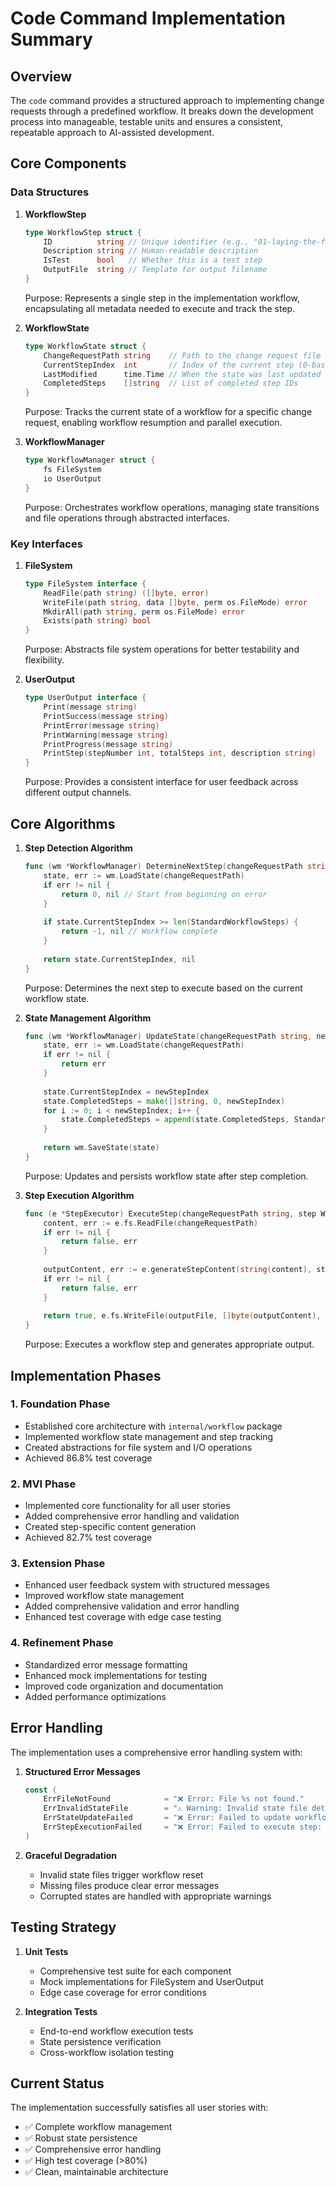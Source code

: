 # Code Command Implementation Summary

## Overview
The `code` command provides a structured approach to implementing change requests through a predefined workflow. It breaks down the development process into manageable, testable units and ensures a consistent, repeatable approach to AI-assisted development.

## Core Components

### Data Structures

1. **WorkflowStep**
   ```go
   type WorkflowStep struct {
       ID          string // Unique identifier (e.g., "01-laying-the-foundation")
       Description string // Human-readable description
       IsTest      bool   // Whether this is a test step
       OutputFile  string // Template for output filename
   }
   ```
   Purpose: Represents a single step in the implementation workflow, encapsulating all metadata needed to execute and track the step.

2. **WorkflowState**
   ```go
   type WorkflowState struct {
       ChangeRequestPath string    // Path to the change request file
       CurrentStepIndex  int       // Index of the current step (0-based)
       LastModified      time.Time // When the state was last updated
       CompletedSteps    []string  // List of completed step IDs
   }
   ```
   Purpose: Tracks the current state of a workflow for a specific change request, enabling workflow resumption and parallel execution.

3. **WorkflowManager**
   ```go
   type WorkflowManager struct {
       fs FileSystem
       io UserOutput
   }
   ```
   Purpose: Orchestrates workflow operations, managing state transitions and file operations through abstracted interfaces.

### Key Interfaces

1. **FileSystem**
   ```go
   type FileSystem interface {
       ReadFile(path string) ([]byte, error)
       WriteFile(path string, data []byte, perm os.FileMode) error
       MkdirAll(path string, perm os.FileMode) error
       Exists(path string) bool
   }
   ```
   Purpose: Abstracts file system operations for better testability and flexibility.

2. **UserOutput**
   ```go
   type UserOutput interface {
       Print(message string)
       PrintSuccess(message string)
       PrintError(message string)
       PrintWarning(message string)
       PrintProgress(message string)
       PrintStep(stepNumber int, totalSteps int, description string)
   }
   ```
   Purpose: Provides a consistent interface for user feedback across different output channels.

## Core Algorithms

1. **Step Detection Algorithm**
   ```go
   func (wm *WorkflowManager) DetermineNextStep(changeRequestPath string) (int, error) {
       state, err := wm.LoadState(changeRequestPath)
       if err != nil {
           return 0, nil // Start from beginning on error
       }
       
       if state.CurrentStepIndex >= len(StandardWorkflowSteps) {
           return -1, nil // Workflow complete
       }
       
       return state.CurrentStepIndex, nil
   }
   ```
   Purpose: Determines the next step to execute based on the current workflow state.

2. **State Management Algorithm**
   ```go
   func (wm *WorkflowManager) UpdateState(changeRequestPath string, newStepIndex int) error {
       state, err := wm.LoadState(changeRequestPath)
       if err != nil {
           return err
       }
       
       state.CurrentStepIndex = newStepIndex
       state.CompletedSteps = make([]string, 0, newStepIndex)
       for i := 0; i < newStepIndex; i++ {
           state.CompletedSteps = append(state.CompletedSteps, StandardWorkflowSteps[i].ID)
       }
       
       return wm.SaveState(state)
   }
   ```
   Purpose: Updates and persists workflow state after step completion.

3. **Step Execution Algorithm**
   ```go
   func (e *StepExecutor) ExecuteStep(changeRequestPath string, step WorkflowStep, outputFile string) (bool, error) {
       content, err := e.fs.ReadFile(changeRequestPath)
       if err != nil {
           return false, err
       }
       
       outputContent, err := e.generateStepContent(string(content), step)
       if err != nil {
           return false, err
       }
       
       return true, e.fs.WriteFile(outputFile, []byte(outputContent), 0644)
   }
   ```
   Purpose: Executes a workflow step and generates appropriate output.

## Implementation Phases

### 1. Foundation Phase
- Established core architecture with `internal/workflow` package
- Implemented workflow state management and step tracking
- Created abstractions for file system and I/O operations
- Achieved 86.8% test coverage

### 2. MVI Phase
- Implemented core functionality for all user stories
- Added comprehensive error handling and validation
- Created step-specific content generation
- Achieved 82.7% test coverage

### 3. Extension Phase
- Enhanced user feedback system with structured messages
- Improved workflow state management
- Added comprehensive validation and error handling
- Enhanced test coverage with edge case testing

### 4. Refinement Phase
- Standardized error message formatting
- Enhanced mock implementations for testing
- Improved code organization and documentation
- Added performance optimizations

## Error Handling

The implementation uses a comprehensive error handling system with:

1. **Structured Error Messages**
   ```go
   const (
       ErrFileNotFound            = "❌ Error: File %s not found."
       ErrInvalidStateFile        = "⚠️ Warning: Invalid state file detected for %s."
       ErrStateUpdateFailed       = "❌ Error: Failed to update workflow state: %s"
       ErrStepExecutionFailed     = "❌ Error: Failed to execute step: %s"
   )
   ```

2. **Graceful Degradation**
   - Invalid state files trigger workflow reset
   - Missing files produce clear error messages
   - Corrupted states are handled with appropriate warnings

## Testing Strategy

1. **Unit Tests**
   - Comprehensive test suite for each component
   - Mock implementations for FileSystem and UserOutput
   - Edge case coverage for error conditions

2. **Integration Tests**
   - End-to-end workflow execution tests
   - State persistence verification
   - Cross-workflow isolation testing

## Current Status
The implementation successfully satisfies all user stories with:
- ✅ Complete workflow management
- ✅ Robust state persistence
- ✅ Comprehensive error handling
- ✅ High test coverage (>80%)
- ✅ Clean, maintainable architecture 
